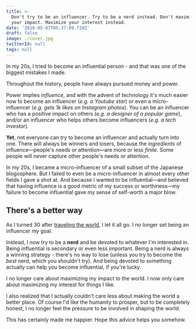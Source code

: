 ```yaml
---
title: >-
  Don't try to be an influencer. Try to be a nerd instead. Don't maximize
  your impact. Maximize your interest instead.
date: '2018-05-07T05:37:09.728Z'
draft: false
image: ./cover.jpg
twitterId: null
tags: null
---
```


In my 20s, I tried to become an influential person - and that was one of the biggest mistakes I made.

<post-separator></post-separator>

Throughout the history, people have always pursued money and power.

Power implies *influence*, and with the advent of technology it's much easier now to become an influencer (*e.g. a Youtube star*) or even a micro-influencer (*e.g. gets 1k likes on Instagram photos*). You can be an influencer who has a positive impact on others (*e.g. a designer of a popular game*), and/or an influencer who helps others become influencers (*e.g. a tech investor*).

**Yet**, not everyone can try to become an influencer and actually turn into one. There will always be winners and losers, because the *ingredients* of influence—people's needs or attention—are more or less *finite*. Some people will never capture other people's needs or attention.

In my 20s, I became a micro-influencer of a small subset of the Japanese blogosphere. But I failed to even be a micro-influencer in almost every other fields I gave a shot at. And because I wanted to be influential—and believed that having influence is a good metric of my success or worthiness—my failure to become influential gave my sense of self-worth a major blow.

## There's a better way

<div><twitter-embed id="852311991981035520"></twitter-embed></div>

As I turned 30 after [traveling the world](/posts/world-travel-2017-2018), I let it all go. I no longer set being an influencer my goal.

Instead, I now try to be a **nerd** and be devoted to whatever I'm interested in. Being influential is secondary or even less important. Being a nerd is always a winning strategy - there's no way to lose (unless you try to become the *best* nerd, which you shouldn't try). And being devoted to something actually can help you become influential, if you're lucky.

I no longer care about maximizing my impact to the world. I now only care about maximizing my interest for things I like.

I also realized that I actually couldn't care less about making the world a better place. Of course I'd like the humanity to prosper, but to be completely honest, I no longer feel the pressure to be involved in shaping the world.

This has certainly made me happier. Hope this advice helps you somehow.
